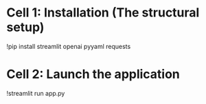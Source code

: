 # Cell 1: Installation (The structural setup)
!pip install streamlit openai pyyaml requests
# Cell 2: Launch the application
!streamlit run app.py
